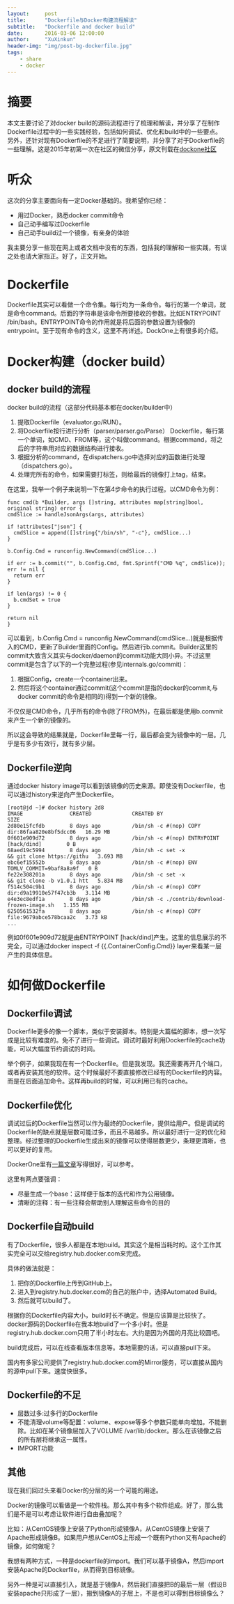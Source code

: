 ```yaml
---
layout:     post
title:      "Dockerfile与Docker构建流程解读"
subtitle:   "Dockerfile and docker build"
date:       2016-03-06 12:00:00
author:     "XuXinkun"
header-img: "img/post-bg-dockerfile.jpg"
tags:
    - share
    - docker
---
```


# 摘要

本文主要讨论了对docker build的源码流程进行了梳理和解读，并分享了在制作Dockerfile过程中的一些实践经验，包括如何调试、优化和build中的一些要点。另外，还针对现有Dockerfile的不足进行了简要说明，并分享了对于Dockerfile的一些理解。这是2015年初第一次在社区的微信分享，原文刊载在[dockone社区](http://dockone.io/article/346)

# 听众

这次的分享主要面向有一定Docker基础的。我希望你已经：

- 用过Docker，熟悉docker commit命令
- 自己动手编写过Dockerfile
- 自己动手build过一个镜像，有亲身的体验

我主要分享一些现在网上或者文档中没有的东西，包括我的理解和一些实践，有误之处也请大家指正。好了，正文开始。

# Dockerfile

Dockerfile其实可以看做一个命令集。每行均为一条命令。每行的第一个单词，就是命令command。后面的字符串是该命令所要接收的参数。比如ENTRYPOINT /bin/bash。ENTRYPOINT命令的作用就是将后面的参数设置为镜像的entrypoint。至于现有命令的含义，这里不再详述。DockOne上有很多的介绍。

# Docker构建（docker build）

## docker build的流程

docker build的流程（这部分代码基本都在docker/builder中）

1. 提取Dockerfile（evaluator.go/RUN）。
2. 将Dockerfile按行进行分析（parser/parser.go/Parse） Dockerfile，每行第一个单词，如CMD、FROM等，这个叫做command。根据command，将之后的字符串用对应的数据结构进行接收。
3. 根据分析的command，在dispatchers.go中选择对应的函数进行处理（dispatchers.go）。
4. 处理完所有的命令，如果需要打标签，则给最后的镜像打上tag，结束。

在这里，我举一个例子来说明一下在第4步命令的执行过程。以CMD命令为例：

    func cmd(b *Builder, args []string, attributes map[string]bool, original string) error {
    cmdSlice := handleJsonArgs(args, attributes)
    
    if !attributes["json"] {
      cmdSlice = append([]string{"/bin/sh", "-c"}, cmdSlice...)
    }
    
    b.Config.Cmd = runconfig.NewCommand(cmdSlice...)
    
    if err := b.commit("", b.Config.Cmd, fmt.Sprintf("CMD %q", cmdSlice)); err != nil {
      return err
    }
    
    if len(args) != 0 {
      b.cmdSet = true
    }
    
    return nil
    }

可以看到，b.Config.Cmd = runconfig.NewCommand(cmdSlice...)就是根据传入的CMD，更新了Builder里面的Config。然后进行b.commit。Builder这里的commit大致含义其实与docker/daemon的commit功能大同小异。不过这里commit是包含了以下的一个完整过程(参见internals.go/commit)：

1. 根据Config，create一个container出来。
2. 然后将这个container通过commit(这个commit是指的docker的commit,与docker commit的命令是相同的)得到一个新的镜像。

不仅仅是CMD命令，几乎所有的命令(除了FROM外)，在最后都是使用b.commit来产生一个新的镜像的。

所以这会导致的结果就是，Dockerfile里每一行，最后都会变为镜像中的一层。几乎是有多少有效行，就有多少层。

## Dockerfile逆向

通过docker history image可以看到该镜像的历史来源。即使没有Dockerfile，也可以通过history来逆向产生Dockerfile。

    [root@jd ~]# docker history 2d8
    IMAGE               CREATED             CREATED BY                                      SIZE
    2d80e15fcfdb        8 days ago          /bin/sh -c #(nop) COPY dir:86faa820e8bf5dcc06   16.29 MB
    0f601e909d72        8 days ago          /bin/sh -c #(nop) ENTRYPOINT [hack/dind]        0 B
    68aed19c5994        8 days ago          /bin/sh -c set -x                               && git clone https://githu   3.693 MB
    ebc6ef15552b        8 days ago          /bin/sh -c #(nop) ENV TOMLV_COMMIT=9baf8a8a9f   0 B
    fe22e308201a        8 days ago          /bin/sh -c set -x                               && git clone -b v1.0.1 htt   5.834 MB
    f514c504c9b1        8 days ago          /bin/sh -c #(nop) COPY dir:d9a19910e57f47cb3b   3.114 MB
    e4e3ec8edf1a        8 days ago          /bin/sh -c ./contrib/download-frozen-image.sh   1.155 MB
    6250561532fa        8 days ago          /bin/sh -c #(nop) COPY file:9679abce578bcaa2c   3.73 kB
    ...

例如0f601e909d72就是由ENTRYPOINT [hack/dind]产生。这里的信息展示的不完全，可以通过docker inspect -f {{.ContainerConfig.Cmd}} layer来看某一层产生的具体信息。

# 如何做Dockerfile

## Dockerfile调试

Dockerfile更多的像一个脚本，类似于安装脚本。特别是大篇幅的脚本，想一次写成是比较有难度的。免不了进行一些调试。调试时最好利用Dockerfile的cache功能，可以大幅度节约调试的时间。

举个例子，如果我现在有一个Dockerfile。但是我发现。我还需要再开几个端口，或者再安装其他的软件。这个时候最好不要直接修改已经有的Dockerfile的内容。而是在后面追加命令。这样再build的时候，可以利用已有的cache。

## Dockerfile优化

调试过后的Dockerfile当然可以作为最终的Dockerfile，提供给用户。但是调试的Dockerfile的缺点就是层数可能过多，而且不易越多。所以最好进行一定的优化和整理。经过整理的Dockerfile生成出来的镜像可以使得层数更少，条理更清晰，也可以更好的复用。

DockerOne里有[一篇文章](http://dockerone.com/article/255)写得很好，可以参考。

这里有两点要强调：

- 尽量生成一个base：这样便于版本的迭代和作为公用镜像。
- 清晰的注释：有一些注释会帮助别人理解这些命令的目的

## Dockerfile自动build

有了Dockerfile，很多人都是在本地build。其实这个是相当耗时的。这个工作其实完全可以交给registry.hub.docker.com来完成。

具体的做法就是：

1. 把你的Dockerfile上传到GitHub上。
2. 进入到registry.hub.docker.com的自己的账户中，选择Automated Build。
3. 然后就可以build了。

根据你的Dockerfile内容大小，build时长不确定。但是应该算是比较快了。docker源码的Dockerfile在我本地build了一个多小时。但是registry.hub.docker.com只用了半小时左右。大约是因为外国的月亮比较圆吧。

build完成后，可以在线查看版本信息等。本地需要的话，可以直接pull下来。

国内有多家公司提供了registry.hub.docker.com的Mirror服务，可以直接从国内的源中pull下来。速度快很多。

## Dockerfile的不足

- 层数过多:过多行的Dockerfile
- 不能清理volume等配置：volume、expose等多个参数只能单向增加。不能删除。比如在某个镜像层加入了VOLUME /var/lib/docker。那么在该镜像之后的所有层将继承这一属性。
- IMPORT功能

## 其他

现在我们回过头来看Docker的分层的另一个可能的用途。

Docker的镜像可以看做是一个软件栈。那么其中有多个软件组成。好了，那么我们是不是可以考虑让软件进行自由叠加呢？

比如：从CentOS镜像上安装了Python形成镜像A，从CentOS镜像上安装了Apache形成镜像B。如果用户想从CentOS上形成一个既有Python又有Apache的镜像，如何做呢？

我想有两种方式，一种是dockerfile的import。我们可以基于镜像A，然后import安装Apache的Dockerfile，从而得到目标镜像。

另外一种是可以直接引入，就是基于镜像A，然后我们直接把B的最后一层（假设B安装apache只形成了一层），搬到镜像A的子层上，不是也可以得到目标镜像么？
